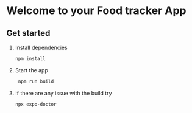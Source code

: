 # Welcome to your Food tracker App

## Get started

1. Install dependencies

   ```bash
   npm install
   ```

2. Start the app

   ```bash
    npm run build
   ```

3. If there are any issue with the build try

   ```
   npx expo-doctor
   ```
